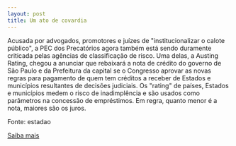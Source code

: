```yaml
---
layout: post
title: Um ato de covardia
---
```

<p>Acusada por advogados, promotores e juízes de "institucionalizar o calote público", a PEC dos Precatórios agora também está sendo duramente criticada pelas agências de classificação de risco. Uma delas, a Austing Rating, chegou a anunciar que rebaixará a nota de crédito do governo de São Paulo e da Prefeitura da capital se o Congresso aprovar as novas regras para pagamento de quem tem créditos a receber de Estados e municípios resultantes de decisões judiciais. Os "rating" de países, Estados e municípios medem o risco de inadimplência e são usados como parâmetros na concessão de empréstimos. Em regra, quanto menor é a nota, maiores são os juros.</p><p>Fonte: estadao </p><p><a href="http://www.estadao.com.br/estadaodehoje/20090607/not_imp383553,0.php" target="_blank">Saiba mais </a></p>
